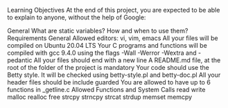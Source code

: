 Learning Objectives
At the end of this project, you are expected to be able to explain to anyone, without the help of Google:

General
What are static variables?
How and when to use them?
Requirements
General
Allowed editors: vi, vim, emacs
All your files will be compiled on Ubuntu 20.04 LTS
Your C programs and functions will be compiled with gcc 9.4.0 using the flags -Wall -Werror -Wextra and -pedantic
All your files should end with a new line
A README.md file, at the root of the folder of the project is mandatory
Your code should use the Betty style. It will be checked using betty-style.pl and betty-doc.pl
All your header files should be include guarded
You are allowed to have up to 6 functions in _getline.c
Allowed Functions and System Calls
read
write
malloc
realloc
free
strcpy
strncpy
strcat
strdup
memset
memcpy
